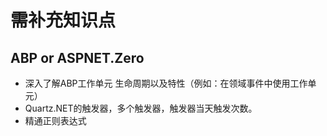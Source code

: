 # 需补充知识点

## ABP or ASPNET.Zero

* 深入了解ABP工作单元 生命周期以及特性（例如：在领域事件中使用工作单元）
* Quartz.NET的触发器，多个触发器，触发器当天触发次数。
* 精通正则表达式